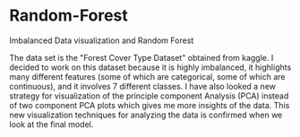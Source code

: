 # Random-Forest
Imbalanced Data visualization and Random Forest

The data set is the "Forest Cover Type Dataset" obtained from kaggle. I decided to work on this dataset because it is highly imbalanced, it highlights many different features (some of which are categorical, some of which are continuous), and it involves 7 different classes.
I have also looked a new strategy for visualization of the principle component Analysis (PCA) instead of two component PCA plots which gives me more insights of the data. This new visualization techniques
for analyzing the data is confirmed when we look at the final model.
